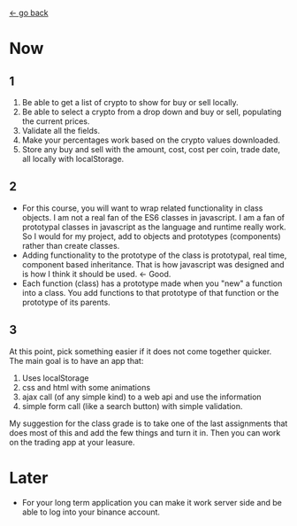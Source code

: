 [← go back](../README.md)

# Now

## 1

1. Be able to get a list of crypto to show for buy or sell locally.
2. Be able to select a crypto from a drop down and buy or sell, populating the current prices.
3. Validate all the fields.
4. Make your percentages work based on the crypto values downloaded.
5. Store any buy and sell with the amount, cost, cost per coin, trade date, all locally with localStorage.

## 2

- For this course, you will want to wrap related functionality in class objects. I am not a real fan of the ES6 classes in javascript. I am a fan of prototypal classes in javascript as the language and runtime really work. So I would for my project, add to objects and prototypes (components) rather than create classes.
- Adding functionality to the prototype of the class is prototypal, real time, component based inheritance. That is how javascript was designed and is how I think it should be used. ← Good.
- Each function (class) has a prototype made when you "new" a function into a class. You add functions to that prototype of that function or the prototype of its parents.

## 3

At this point, pick something easier if it does not come together quicker. The main goal is to have an app that:
1) Uses localStorage
2) css and html with some animations
3) ajax call (of any simple kind) to a web api and use the information
4) simple form call (like a search button) with simple validation.

My suggestion for the class grade is to take one of the last assignments that does most of this and add the few things and turn it in. Then you can work on the trading app at your leasure.

# Later

- For your long term application you can make it work server side and be able to log into your binance account.

